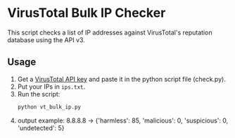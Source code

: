 # VirusTotal Bulk IP Checker

This script checks a list of IP addresses against VirusTotal's reputation database using the API v3.

## Usage
1. Get a [VirusTotal API key](https://www.virustotal.com/gui/my-apikey) and paste it in the python script file (check.py).
2. Put your IPs in `ips.txt`.
3. Run the script:
   ```bash
   python vt_bulk_ip.py
4. output example:
   8.8.8.8 → {'harmless': 85, 'malicious': 0, 'suspicious': 0, 'undetected': 5}
